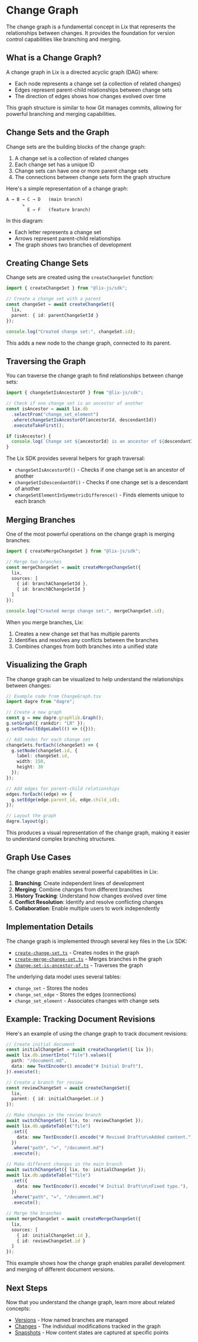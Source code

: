 # Change Graph

The change graph is a fundamental concept in Lix that represents the relationships between changes. It provides the foundation for version control capabilities like branching and merging.

## What is a Change Graph?

A change graph in Lix is a directed acyclic graph (DAG) where:

- Each node represents a change set (a collection of related changes)
- Edges represent parent-child relationships between change sets
- The direction of edges shows how changes evolved over time

This graph structure is similar to how Git manages commits, allowing for powerful branching and merging capabilities.

## Change Sets and the Graph

Change sets are the building blocks of the change graph:

1. A change set is a collection of related changes
2. Each change set has a unique ID
3. Change sets can have one or more parent change sets
4. The connections between change sets form the graph structure

Here's a simple representation of a change graph:

```
A → B → C → D   (main branch)
      ↘
        E → F   (feature branch)
```

In this diagram:
- Each letter represents a change set
- Arrows represent parent-child relationships
- The graph shows two branches of development

## Creating Change Sets

Change sets are created using the `createChangeSet` function:

```typescript
import { createChangeSet } from "@lix-js/sdk";

// Create a change set with a parent
const changeSet = await createChangeSet({
  lix,
  parent: { id: parentChangeSetId }
});

console.log("Created change set:", changeSet.id);
```

This adds a new node to the change graph, connected to its parent.

## Traversing the Graph

You can traverse the change graph to find relationships between change sets:

```typescript
import { changeSetIsAncestorOf } from "@lix-js/sdk";

// Check if one change set is an ancestor of another
const isAncestor = await lix.db
  .selectFrom("change_set_element")
  .where(changeSetIsAncestorOf(ancestorId, descendantId))
  .executeTakeFirst();

if (isAncestor) {
  console.log(`Change set ${ancestorId} is an ancestor of ${descendantId}`);
}
```

The Lix SDK provides several helpers for graph traversal:
- `changeSetIsAncestorOf()` - Checks if one change set is an ancestor of another
- `changeSetIsDescendantOf()` - Checks if one change set is a descendant of another
- `changeSetElementInSymmetricDifference()` - Finds elements unique to each branch

## Merging Branches

One of the most powerful operations on the change graph is merging branches:

```typescript
import { createMergeChangeSet } from "@lix-js/sdk";

// Merge two branches
const mergeChangeSet = await createMergeChangeSet({
  lix,
  sources: [
    { id: branchAChangeSetId },
    { id: branchBChangeSetId }
  ]
});

console.log("Created merge change set:", mergeChangeSet.id);
```

When you merge branches, Lix:
1. Creates a new change set that has multiple parents
2. Identifies and resolves any conflicts between the branches
3. Combines changes from both branches into a unified state

## Visualizing the Graph

The change graph can be visualized to help understand the relationships between changes:

```typescript
// Example code from ChangeGraph.tsx
import dagre from "dagre";

// Create a new graph
const g = new dagre.graphlib.Graph();
g.setGraph({ rankdir: "LR" });
g.setDefaultEdgeLabel(() => ({}));

// Add nodes for each change set
changeSets.forEach((changeSet) => {
  g.setNode(changeSet.id, { 
    label: changeSet.id,
    width: 150,
    height: 30
  });
});

// Add edges for parent-child relationships
edges.forEach((edge) => {
  g.setEdge(edge.parent_id, edge.child_id);
});

// Layout the graph
dagre.layout(g);
```

This produces a visual representation of the change graph, making it easier to understand complex branching structures.

## Graph Use Cases

The change graph enables several powerful capabilities in Lix:

1. **Branching**: Create independent lines of development
2. **Merging**: Combine changes from different branches
3. **History Tracking**: Understand how changes evolved over time
4. **Conflict Resolution**: Identify and resolve conflicting changes
5. **Collaboration**: Enable multiple users to work independently

## Implementation Details

The change graph is implemented through several key files in the Lix SDK:

- [`create-change-set.ts`](https://github.com/opral/monorepo/blob/main/packages/lix-sdk/src/change-set/create-change-set.ts) - Creates nodes in the graph
- [`create-merge-change-set.ts`](https://github.com/opral/monorepo/blob/main/packages/lix-sdk/src/change-set/create-merge-change-set.ts) - Merges branches in the graph
- [`change-set-is-ancestor-of.ts`](https://github.com/opral/monorepo/blob/main/packages/lix-sdk/src/query-filter/change-set-is-ancestor-of.ts) - Traverses the graph

The underlying data model uses several tables:
- `change_set` - Stores the nodes
- `change_set_edge` - Stores the edges (connections)
- `change_set_element` - Associates changes with change sets

## Example: Tracking Document Revisions

Here's an example of using the change graph to track document revisions:

```typescript
// Create initial document
const initialChangeSet = await createChangeSet({ lix });
await lix.db.insertInto("file").values({
  path: "/document.md",
  data: new TextEncoder().encode("# Initial Draft"),
}).execute();

// Create a branch for review
const reviewChangeSet = await createChangeSet({
  lix,
  parent: { id: initialChangeSet.id }
});

// Make changes in the review branch
await switchChangeSet({ lix, to: reviewChangeSet });
await lix.db.updateTable("file")
  .set({
    data: new TextEncoder().encode("# Revised Draft\n\nAdded content."),
  })
  .where("path", "=", "/document.md")
  .execute();

// Make different changes in the main branch
await switchChangeSet({ lix, to: initialChangeSet });
await lix.db.updateTable("file")
  .set({
    data: new TextEncoder().encode("# Initial Draft\n\nFixed typo."),
  })
  .where("path", "=", "/document.md")
  .execute();

// Merge the branches
const mergeChangeSet = await createMergeChangeSet({
  lix,
  sources: [
    { id: initialChangeSet.id },
    { id: reviewChangeSet.id }
  ]
});
```

This example shows how the change graph enables parallel development and merging of different document versions.

## Next Steps

Now that you understand the change graph, learn more about related concepts:

- [Versions](./versions) - How named branches are managed
- [Changes](./changes) - The individual modifications tracked in the graph
- [Snapshots](./snapshots) - How content states are captured at specific points